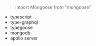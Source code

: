 > import Mongoose from "mongoose"

- typescript 
- type-graphql
- typegoose
- mongodb
- apollo server
